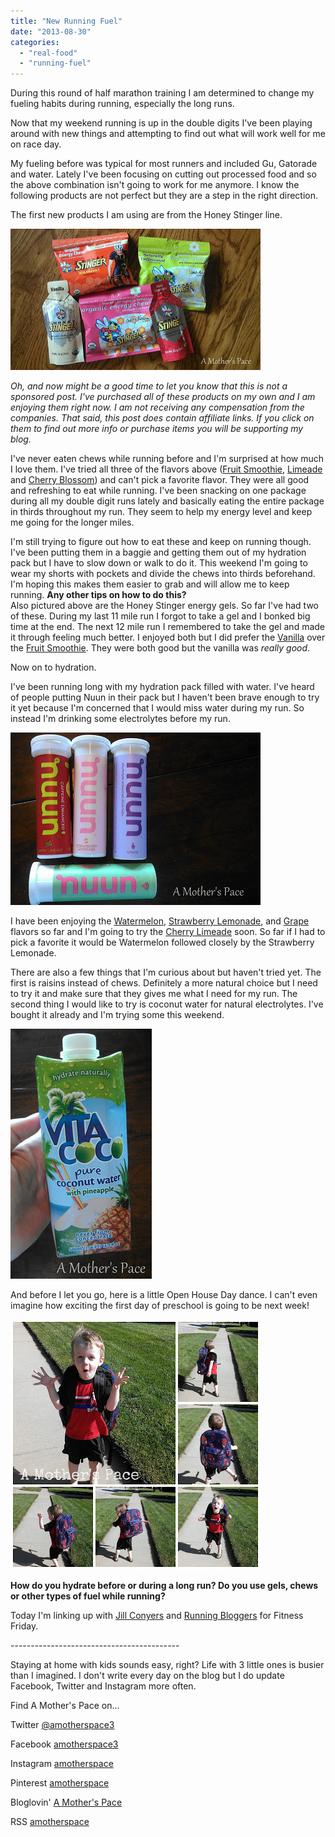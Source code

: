 ```yaml
---
title: "New Running Fuel"
date: "2013-08-30"
categories: 
  - "real-food"
  - "running-fuel"
---
```


During this round of half marathon training I am determined to change my fueling habits during running, especially the long runs.  
  
Now that my weekend running is up in the double digits I've been playing around with new things and attempting to find out what will work well for me on race day.  
  
My fueling before was typical for most runners and included Gu, Gatorade and water. Lately I've been focusing on cutting out processed food and so the above combination isn't going to work for me anymore. I know the following products are not perfect but they are a step in the right direction.   
  
The first new products I am using are from the Honey Stinger line.  
  
  

[![New Running Fuel | A Mother's Pace](images/IMAG1663.jpg "New Running Fuel | A Mother's Pace")](http://amotherspace.net/wp-content/uploads/2013/08/IMAG16631.jpg)

  
_Oh, and now might be a good time to let you know that this is not a sponsored post. I've purchased all of these products on my own and I am enjoying them right now. I am not receiving any compensation from the companies. That said, this post does contain affiliate links._ _If you click on them to find out more info or purchase items you will be supporting my blog._  
  
I've never eaten chews while running before and I'm surprised at how much I love them. I've tried all three of the flavors above ([Fruit Smoothie](http://amzn.to/1aRlczq), [Limeade](http://amzn.to/17mjjcx) and [Cherry Blossom](http://amzn.to/16TytDF)) and can't pick a favorite flavor. They were all good and refreshing to eat while running. I've been snacking on one package during all my double digit runs lately and basically eating the entire package in thirds throughout my run. They seem to help my energy level and keep me going for the longer miles.  
  
I'm still trying to figure out how to eat these and keep on running though. I've been putting them in a baggie and getting them out of my hydration pack but I have to slow down or walk to do it. This weekend I'm going to wear my shorts with pockets and divide the chews into thirds beforehand. I'm hoping this makes them easier to grab and will allow me to keep running. **Any other tips on how to do this?**  
Also pictured above are the Honey Stinger energy gels. So far I've had two of these. During my last 11 mile run I forgot to take a gel and I bonked big time at the end. The next 12 mile run I remembered to take the gel and made it through feeling much better. I enjoyed both but I did prefer the [Vanilla](http://amzn.to/14bgyVA) over the [Fruit Smoothie](http://amzn.to/187lRrz). They were both good but the vanilla was _really good_.   
  
Now on to hydration.  
  
I've been running long with my hydration pack filled with water. I've heard of people putting Nuun in their pack but I haven't been brave enough to try it yet because I'm concerned that I would miss water during my run. So instead I'm drinking some electrolytes before my run.  
  
  

[![New Running Fuel | A Mother's Pace](images/IMAG2313.jpg "New Running Fuel | A Mother's Pace")](http://amotherspace.net/wp-content/uploads/2013/08/IMAG23131.jpg)

  
I have been enjoying the [Watermelon](http://amzn.to/16TCEPD), [Strawberry Lemonade](http://amzn.to/14GR6v0), and [Grape](http://amzn.to/142wgrs) flavors so far and I'm going to try the [Cherry Limeade](http://amzn.to/1dqihyH) soon. So far if I had to pick a favorite it would be Watermelon followed closely by the Strawberry Lemonade.   
  
There are also a few things that I'm curious about but haven't tried yet. The first is raisins instead of chews. Definitely a more natural choice but I need to try it and make sure that they gives me what I need for my run. The second thing I would like to try is coconut water for natural electrolytes. I've bought it already and I'm trying some this weekend.  
  
  

[![New Running Fuel | A Mother's Pace](images/IMAG2314.jpg "New Running Fuel | A Mother's Pace")](http://amotherspace.net/wp-content/uploads/2013/08/IMAG23141.jpg)

  
And before I let you go, here is a little Open House Day dance. I can't even imagine how exciting the first day of preschool is going to be next week!  
  

[![Back to School | A Mother's Pace](images/OpenHouseDanceTM.jpg "Back to School | A Mother's Pace")](http://amotherspace.net/wp-content/uploads/2013/08/OpenHouseDanceTM1.jpg)

  
  
  

**How do you hydrate before or during a long run? Do you use gels, chews or other types of fuel while running?**

  
  

Today I'm linking up with [Jill Conyers](http://jillconyers.com/) and [Running Bloggers](http://runningbloggers.com/fitness-friday-linkup-7/) for Fitness Friday.

  

\------------------------------------------

  

Staying at home with kids sounds easy, right? Life with 3 little ones is busier than I imagined. I don't write every day on the blog but I do update Facebook, Twitter and Instagram more often.   
  
Find A Mother's Pace on...  
  
Twitter [@amotherspace3](https://twitter.com/amotherspace3)  
  
Facebook [amotherspace3](http://facebook.com/amotherspace3)  
  
Instagram [amotherspace](http://instagram.com/amotherspace)  
  
Pinterest [amotherspace](http://pinterest.com/amotherspace/)  
  
Bloglovin' [A Mother's Pace](http://www.bloglovin.com/en/blog/6680087)  
  
RSS [amotherspace](http://feeds.feedburner.com/amotherspace)
